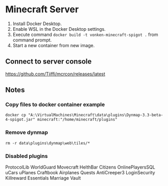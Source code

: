 # Minecraft Server #
1. Install Docker Desktop.
2. Enable WSL in the Docker Desktop settings.
3. Execute command `docker build -t vonken-minecraft-spigot .` from command prompt.
4. Start a new container from new image.

## Connect to server console ##
https://github.com/Tiiffi/mcrcon/releases/latest


## Notes ##
### Copy files to docker container example ###
```
docker cp "A:\VirtualMachines\Minecraft\data\plugins\Dynmap-3.3-beta-4-spigot.jar" minecraft:"/home/minecraft/plugins"
```

### Remove dynmap ###
```
rm -r data\plugins\dynmap\web\tiles/*
```

### Disabled plugins ###
ProtocolLib
WorldGuard
Movecraft 
HelthBar
Citizens
OnlinePlayersSQL
uCars
uPlanes
Craftbook
Airplanes
Quests
AntiCreeper3 
LoginSecurity
Killreward
Essentials
Marriage
Vault
